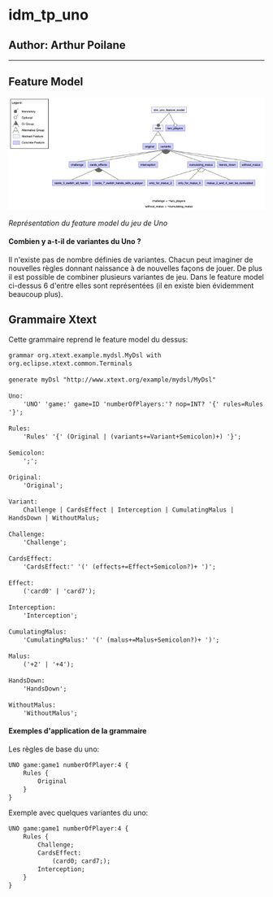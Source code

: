 # idm_tp_uno
## Author: Arthur Poilane

---


## Feature Model 
![alt text](https://github.com/ws-palone/idm_tp_uno/blob/main/idm_tp_uno_feature_model/idm_uno_feature_model.png "Feature Model")

_Représentation du feature model du jeu de Uno_

#### Combien y a-t-il de variantes du Uno ?
Il n'existe pas de nombre définies de variantes. Chacun peut imaginer de nouvelles règles donnant naissance à de nouvelles façons de jouer. De plus il est possible de combiner plusieurs variantes de jeu. Dans le feature model ci-dessus 6 d'entre elles sont représentées (il en existe bien évidemment beaucoup plus).


## Grammaire Xtext

Cette grammaire reprend le feature model du dessus:

```
grammar org.xtext.example.mydsl.MyDsl with org.eclipse.xtext.common.Terminals

generate myDsl "http://www.xtext.org/example/mydsl/MyDsl"

Uno:
    'UNO' 'game:' game=ID 'numberOfPlayers:'? nop=INT? '{' rules=Rules '}';

Rules:
    'Rules' '{' (Original | (variants+=Variant+Semicolon)+) '}';

Semicolon:
    ';';

Original:
    'Original';

Variant:
    Challenge | CardsEffect | Interception | CumulatingMalus | HandsDown | WithoutMalus;

Challenge:
    'Challenge';

CardsEffect:
    'CardsEffect:' '(' (effects+=Effect+Semicolon?)+ ')';

Effect:
    ('card0' | 'card7');

Interception:
    'Interception';

CumulatingMalus:
    'CumulatingMalus:' '(' (malus+=Malus+Semicolon?)+ ')';

Malus:
    ('+2' | '+4');

HandsDown:
    'HandsDown';

WithoutMalus:
    'WithoutMalus';
```

#### Exemples d'application de la grammaire

Les règles de base du uno:

```
UNO game:game1 numberOfPlayer:4 {
    Rules {
        Original
    }
}
```

Exemple avec quelques variantes du uno:

```
UNO game:game1 numberOfPlayer:4 {
    Rules {
        Challenge;
        CardsEffect:
            (card0; card7;);
        Interception;
    }
}
```


